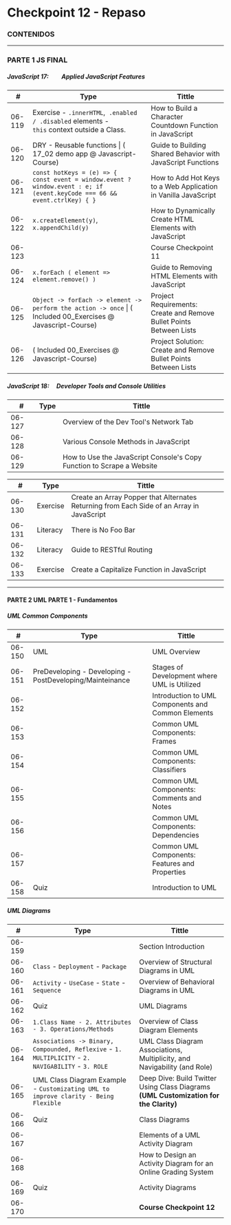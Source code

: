 # Checkpoint 12 - Repaso

### CONTENIDOS
---
### PARTE 1     JS FINAL

##### JavaScript 17:         Applied JavaScript Features
| #      | Type                                                                                                                        | Tittle                                                              |
| ------ | --------------------------------------------------------------------------------------------------------------------------- | ------------------------------------------------------------------- |
| 06-119 | Exercise - `.innerHTML`,  `.enabled / .disabled` elements - `this` context outside a Class.                                 | How to Build a Character Countdown Function in JavaScript           |
| 06-120 | DRY - Reusable functions \| ( 17_02 demo app @ Javascript-Course)                                                           | Guide to Building Shared Behavior with JavaScript Functions         |
| 06-121 | `const hotKeys = (e) => {    const event = window.event ? window.event : e; if (event.keyCode === 66 && event.ctrlKey) { }` | How to Add Hot Keys to a Web Application in Vanilla JavaScript      |
| 06-122 | `x.createElement(y)`, `x.appendChild(y)`                                                                                    | How to Dynamically Create HTML Elements with JavaScript             |
| 06-123 |                                                                                                                             | Course Checkpoint 11                                                |
| 06-124 | `x.forEach ( element => element.remove() )`                                                                                 | Guide to Removing HTML Elements with JavaScript                     |
| 06-125 | `Object -> forEach -> element -> perform the action -> once` \| ( Included 00_Exercises  @ Javascript-Course)               | Project Requirements: Create and Remove Bullet Points Between Lists |
| 06-126 | ( Included 00_Exercises  @ Javascript-Course)                                                                               | Project Solution: Create and Remove Bullet Points Between Lists     |

##### JavaScript 18:     Developer Tools and Console Utilities
| #      | Type | Tittle                                                                |
| ------ | ---- | --------------------------------------------------------------------- |
| 06-127 |      | Overview of the Dev Tool's Network Tab                                |
| 06-128 |      | Various Console Methods in JavaScript                                 |
| 06-129 |      | How to Use the JavaScript Console's Copy Function to Scrape a Website |

| #      | Type     | Tittle                                                                                    |
| ------ | -------- | ----------------------------------------------------------------------------------------- |
| 06-130 | Exercise | Create an Array Popper that Alternates Returning from Each Side of an Array in JavaScript |
| 06-131 | Literacy | There is No Foo Bar                                                                       |
| 06-132 | Literacy | Guide to RESTful Routing                                                                  |
| 06-133 | Exercise | Create a Capitalize Function in JavaScript                                                |

---
#### PARTE 2     UML  PARTE 1 - Fundamentos

##### UML Common Components

| #      | Type                                                     | Tittle                                             |
| ------ | -------------------------------------------------------- | -------------------------------------------------- |
| 06-150 | UML                                                      | UML Overview                                       |
| 06-151 | PreDeveloping - Developing - PostDeveloping/Mainteinance | Stages of Development where UML is Utilized        |
| 06-152 |                                                          | Introduction to UML Components and Common Elements |
| 06-153 |                                                          | Common UML Components: Frames                      |
| 06-154 |                                                          | Common UML Components: Classifiers                 |
| 06-155 |                                                          | Common UML Components: Comments and Notes          |
| 06-156 |                                                          | Common UML Components: Dependencies                |
| 06-157 |                                                          | Common UML Components: Features and Properties     |
| 06-158 | Quiz                                                     | Introduction to UML                                |

##### UML Diagrams
| #      | Type                                                                                                | Tittle                                                                                |
| ------ | --------------------------------------------------------------------------------------------------- | ------------------------------------------------------------------------------------- |
| 06-159 |                                                                                                     | Section Introduction                                                                  |
| 06-160 | `Class` - `Deployment` - `Package`                                                                  | Overview of Structural Diagrams in UML                                                |
| 06-161 | `Activity` - `UseCase` - `State` - `Sequence`                                                       | Overview of Behavioral Diagrams in UML                                                |
| 06-162 | Quiz                                                                                                | UML Diagrams                                                                          |
| 06-163 | `1.Class Name - 2. Attributes - 3. Operations/Methods`                                              | Overview of Class Diagram Elements                                                    |
| 06-164 | `Associations -> Binary, Compounded, Reflexive` - `1. MULTIPLICITY` - `2. NAVIGABILITY` - `3. ROLE` | UML Class Diagram Associations, Multiplicity, and Navigability (and Role)             |
| 06-165 | UML Class Diagram Example - `Customizating UML to improve clarity - Being Flexible`                 | Deep Dive: Build Twitter Using Class Diagrams **(UML Customization for the Clarity)** |
| 06-166 | Quiz                                                                                                | Class Diagrams                                                                        |
| 06-167 |                                                                                                     | Elements of a UML Activity Diagram                                                    |
| 06-168 |                                                                                                     | How to Design an Activity Diagram for an Online Grading System                        |
| 06-169 | Quiz                                                                                                | Activity Diagrams                                                                     |
| 06-170 |                                                                                                     | **Course Checkpoint 12**                                                              |
